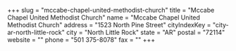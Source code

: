 +++
slug = "mccabe-chapel-united-methodist-church"
title = "Mccabe Chapel United Methodist Church"
name = "Mccabe Chapel United Methodist Church"
address = "1523 North Pine Street"
cityIndexKey = "city-ar-north-little-rock"
city = "North Little Rock"
state = "AR"
postal = "72114"
website = ""
phone = "501 375-8078"
fax = ""
+++
